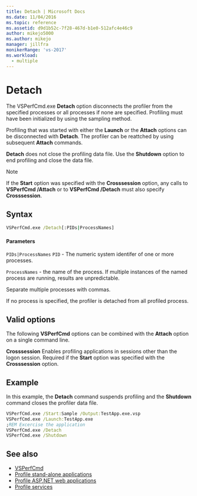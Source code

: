 ```yaml
---
title: Detach | Microsoft Docs
ms.date: 11/04/2016
ms.topic: reference
ms.assetid: d9d1b52c-7f28-467d-b1e0-512afc4e46c9
author: mikejo5000
ms.author: mikejo
manager: jillfra
monikerRange: 'vs-2017'
ms.workload: 
  - multiple
---
```

# Detach
The VSPerfCmd.exe **Detach** option disconnects the profiler from the specified processes or all processes if none are specified. Profiling must have been initialized by using the sampling method.

 Profiling that was started with either the **Launch** or the **Attach** options can be disconnected with **Detach**. The profiler can be reattched by using subsequent **Attach** commands.

 **Detach** does not close the profiling data file. Use the **Shutdown** option to end profiling and close the data file.

> [!NOTE]
> If the **Start** option was specified with the **Crosssession** option, any calls to **VSPerfCmd /Attach** or to **VSPerfCmd /Detach** must also specify **Crosssession**.

## Syntax

```cmd
VSPerfCmd.exe /Detach[:PIDs|ProcessNames]
```

#### Parameters
 `PIDs|ProcessNames`
 `PID` - The numeric system identifer of one or more processes.

 `ProcessNames` - the name of the process. If multiple instances of the named process are running, results are unpredictable.

 Separate multiple processes with commas.

 If no process is specified, the profiler is detached from all profiled process.

## Valid options
 The following **VSPerfCmd** options can be combined with the **Attach** option on a single command line.

 **Crosssession**
 Enables profiling applications in sessions other than the logon session. Required if the **Start** option was specified with the **Crosssession** option.

## Example
 In this example, the **Detach** command suspends profiling and the **Shutdown** command closes the profiler data file.

```cmd
VSPerfCmd.exe /Start:Sample /Output:TestApp.exe.vsp
VSPerfCmd.exe /Launch:TestApp.exe
;REM Excercise the application
VSPerfCmd.exe /Detach
VSPerfCmd.exe /Shutdown
```

## See also
- [VSPerfCmd](../profiling/vsperfcmd.md)
- [Profile stand-alone applications](../profiling/command-line-profiling-of-stand-alone-applications.md)
- [Profile ASP.NET web applications](../profiling/command-line-profiling-of-aspnet-web-applications.md)
- [Profile services](../profiling/command-line-profiling-of-services.md)
